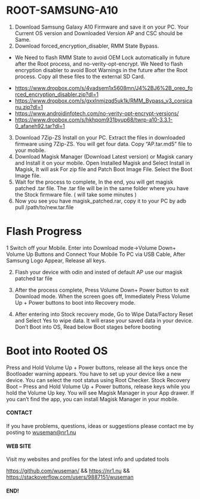 # ROOT-SAMSUNG-A10

1. Download Samsung Galaxy A10 Firmware and save it on your PC. Your Current OS version and Downloaded Version AP and CSC should be Same.
2. Download forced_encryption_disabler, RMM State Bypass. 
- We Need to flash RMM State to avoid OEM Lock automatically in future after the Root process, and no-verity-opt-encrypt. We Need to flash encryption disabler to avoid Boot Warnings in the future after the Root process. Copy all these files to the external SD Card.

* https://www.dropbox.com/s/4vadsem1x5608mn/J4%2BJ6%2B_oreo_forced_encryption_disabler.zip?dl=1
* https://www.dropbox.com/s/gxxlnmjzqd5uk1k/RMM_Bypass_v3_corsicanu.zip?dl=1
* https://www.androidinfotech.com/no-verity-opt-encrypt-versions/
* https://www.dropbox.com/s/hkhpom931byup68/twrp-a10-3.3.1-0_afaneh92.tar?dl=1

3. Download 7Zip-ZS Install on your PC. Extract the files in downloaded firmware using 7Zip-ZS. You will get four data. Copy “AP.tar.md5” file to your mobile.
4. Download Magisk Manager (Download Latest version) or Magisk canary and Install it on your mobile. Open Installed Magisk and Select Install in Magisk, It will ask For zip file and Patch Boot Image File. Select the Boot Image file.
5. Wait for the process to complete, In the end, you will get magisk patched .tar file. The .tar file will be in the same folder where you have the Stock firmware file. ( will take some minutes )
6. Now you see you have magisk_patched.rar, copy it to your PC by adb pull /path/to/new.tar.file

# Flash Progress

1     Switch off your Mobile. Enter into Download mode->Volume Down+ Volume Up Buttons and Connect Your Mobile To PC via USB Cable, After Samsung Logo Appear, Release all keys.

2. Flash your device with odin and insted of default AP use our magisk patched tar file

3. After the process complete, Press Volume Down+ Power button to exit Download mode. When the screen goes off, Immediately Press Volume Up + Power buttons to boot into Recovery mode.

4. After entering into Stock recovery mode, Go to Wipe Data/Factory Reset and Select Yes to wipe data. It will erase your saved data in your device. Don’t Boot into OS, Read below Boot stages before booting

# Boot into Rooted OS

Press and Hold Volume Up + Power buttons, release all the keys once the Bootloader warning appears. You have to set up your device like a new device. You can select the root status using Root Checker.
Stock Recovery Boot – Press and Hold Volume Up + Power buttons, release keys while you hold the Volume Up key.
 You will see Magisk Manager in your App drawer. If you can’t find the app, you can install Magisk Manager in your mobile.

#### CONTACT 

If you have problems, questions, ideas or suggestions please contact me by posting to wuseman@nr1.nu

#### WEB SITE

Visit my websites and profiles for the latest info and updated tools

https://github.com/wuseman/ && https://nr1.nu && https://stackoverflow.com/users/9887151/wuseman

#### END!
